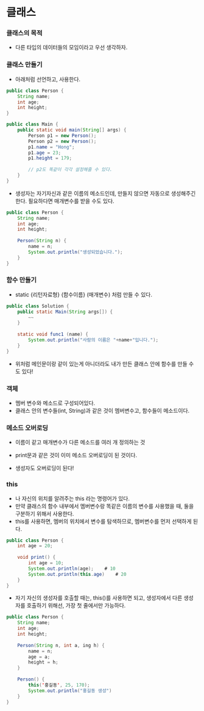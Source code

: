 # 클래스

### 클래스의 목적

- 다른 타입의 데이터들의 모임이라고 우선 생각하자.



### 클래스 만들기

- 아래처럼 선언하고, 사용한다.

```java
public class Person {
    String name;
    int age;
    int height;
}

public class Main {
    public static void main(String[] args) {
        Person p1 = new Person();
        Person p2 = new Person();
        p1.name = "Hong";
        p1.age = 23;
        p1.height = 179;
        
        // p2도 똑같이 각각 설정해줄 수 있다.
    }
}
```

- 생성자는 자기자신과 같은 이름의 메소드인데, 만들지 않으면 자동으로 생성해주긴 한다. 필요하다면 매개변수를 받을 수도 있다.

```java
public class Person {
    String name;
    int age;
    int height;
    
    Person(String n) {
        name = n;
        System.out.println("생성되었습니다.");
	}
}
```



### 함수 만들기

- static {리턴자료형} {함수이름} (매개변수) 처럼 만들 수 있다.

```java
public class Solution {
    public static Main(String args[]) {
        ~~
	}
    
    static void func1 (name) {
        System.out.println("사람의 이름은 "+name+"입니다.");
    }
}
```

- 위처럼 메인문이랑 같이 있는게 아니더라도 내가 만든 클래스 안에 함수를 만들 수도 있다!



### 객체

- 멤버 변수와 메소드로 구성되어있다.
- 클래스 안의 변수들(int, String)과 같은 것이 멤버변수고, 함수들이 메소드이다.



### 메소드 오버로딩

- 이름이 같고 매개변수가 다른 메소드를 여러 개 정의하는 것

- print문과 같은 것이 이미 메소드 오버로딩이 된 것이다.
- 생성자도 오버로딩이 된다!



### this

- 나 자신의 위치를 알려주는 this 라는 명령어가 있다.
- 만약 클래스의 함수 내부에서 멤버변수랑 똑같은 이름의 변수를 사용했을 때, 둘을 구분하기 위해서 사용한다.
- this를 사용하면, 멤버의 위치에서 변수를 탐색하므로, 멤버변수를 먼저 선택하게 된다.

```java
public class Person {
    int age = 20;
    
    void print() {
        int age = 10;
        System.out.println(age);	# 10
        System.out.println(this.age)	# 20
    }
}
```

- 자기 자신의 생성자를 호출할 때는, this()를 사용하면 되고, 생성자에서 다른 생성자를 호출하기 위해선, 가장 첫 줄에서만 가능하다.

```java
public class Person {
    String name;
    int age;
    int height;
    
    Person(String n, int a, ing h) {
        name = n;
        age = a;
        height = h;
    }
    
    Person() {
        this('홍길동', 25, 170);
        System.out.println("홍길동 생성")
	}
}
```

